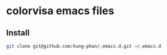 # colorvisa emacs files

## Install

```bash
git clone git@github.com:hung-phan/.emacs.d.git ~/.emacs.d
```
